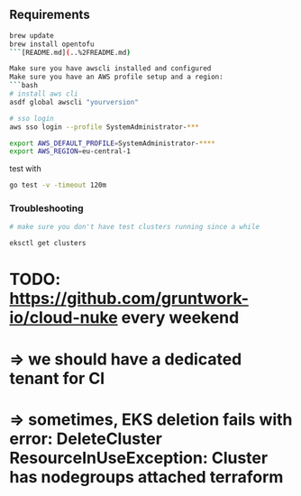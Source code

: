## Requirements

```bash
brew update
brew install opentofu
```[README.md](..%2FREADME.md)

Make sure you have awscli installed and configured
Make sure you have an AWS profile setup and a region:
```bash
# install aws cli
asdf global awscli "yourversion"

# sso login
aws sso login --profile SystemAdministrator-***

export AWS_DEFAULT_PROFILE=SystemAdministrator-****
export AWS_REGION=eu-central-1
```

test with 
```bash
go test -v -timeout 120m
```

### Troubleshooting

```bash
# make sure you don't have test clusters running since a while

eksctl get clusters 
```

# TODO: https://github.com/gruntwork-io/cloud-nuke every weekend
# => we should have a dedicated tenant for CI
# => sometimes, EKS deletion fails with error: DeleteCluster ResourceInUseException: Cluster has nodegroups attached terraform